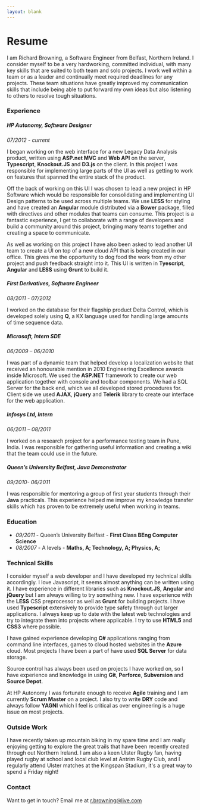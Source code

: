 ```yaml
---
layout: blank
---
```


Resume
======

I am Richard Browning, a Software Engineer from Belfast, Northern Ireland. I consider myself to be a very hardworking, committed individual, with many key skills that are suited to both team and solo projects.  I work well within a team or as a leader and continually meet required deadlines for any projects. These team situations have greatly improved my communication skills that include being able to put forward my own ideas but also listening to others to resolve tough situations.


### Experience ###

##### HP Autonomy, Software Designer

*07/2012 - current*

I began working on the web interface for a new Legacy Data Analysis product, written using **ASP.net MVC** and **Web API** on the server, **Typescript**, **Knockout.JS** and **D3.js** on the client. In this project I was responsible for implementing large parts of the UI as well as getting to work on features that spanned the entire stack of the product.

Off the back of working on this UI I was chosen to lead a new project in HP Software which would be responsible for consolidating and implementing UI Design patterns to be used across multiple teams. We use **LESS** for styling and have created an **Angular** module distributed via a **Bower** package, filled with directives and other modules that teams can consume. This project is a fantastic experience, I get to collaborate with a range of developers and build a community around this project, bringing many teams together and creating a space to communicate.

As well as working on this project I have also been asked to lead another UI team to create a UI on top of a new cloud API that is being created in our office. This gives me the opportunity to dog food the work from my other project and push feedback straight into it. This UI is written in **Tyescript**, **Angular** and **LESS** using **Grunt** to build it.

##### First Derivatives, Software Engineer

*08/2011 - 07/2012*

I worked on the database for their flagship product Delta Control, which is developed solely using **Q**, a KX language used for handling large amounts of time sequence data.

##### Microsoft, Intern SDE 

*06/2009 – 06/2010*

I was part of a dynamic team that helped develop a localization website that received an honourable mention in 2010 Engineering Excellence awards inside Microsoft.  We used the **ASP.NET** framework to create our web application together with console and toolbar components.  We had a SQL Server for the back end, which we all developed stored procedures for.  Client side we used **AJAX**, **jQuery** and **Telerik** library to create our interface for the web application.

##### Infosys Ltd, Intern

*06/2011 – 08/2011*

I worked on a research project for a performance testing team in Pune, India. I was responsible for gathering useful information and creating a wiki that the team could use in the future.

##### Queen’s University Belfast, Java Demonstrator

*09/2010- 06/2011*

I was responsible for mentoring a group of first year students through their **Java** practicals. This experience helped me improve my knowledge transfer skills which has proven to be extremely useful when working in teams.

### Education ###

+ *09/2011* - Queen’s University Belfast  - **First Class BEng Computer Science**
+ *08/2007* - A levels - **Maths, A; Technology, A; Physics, A;**

### Technical Skills ###

I consider myself a web developer and I have developed my technical skills accordingly. I love Javascript, it seems almost anything can be written using it. I have experience in different libraries such as **Knockout.JS**, **Angular** and **jQuery** but I am always willing to try something new. I have experience with the **LESS** CSS preprocessor as well as **Grunt** for building projects. I have used **Typescript** extensively to provide type safety through out larger applications. I always keep up to date with the latest web technologies and try to integrate them into projects where applicable. I try to use **HTML5** and **CSS3**  where possible.

I have gained experience developing **C#** applications ranging from command line interfaces, games to cloud hosted websites in the **Azure** cloud. Most projects I have been a part of have used **SQL Server** for data storage.

Source control has always been used on projects I have worked on, so I have experience and knowledge in using **Git**, **Perforce**, **Subversion** and **Source Depot**.

At HP Autonomy I was fortunate enough to receive **Agile** training and I am currently **Scrum Master** on a project. I also try to write **DRY** code and always follow **YAGNI** which I feel is critical as over engineering is a huge issue on most projects.

### Outside Work ###

I have recently taken up mountain biking in my spare time and I am really enjoying getting to explore the great trails that have been recently created through out Northern Ireland. I am also a keen Ulster Rugby fan, having played rugby at school and local club level at Antrim Rugby Club, and I regularly attend Ulster matches at the Kingspan Stadium, it's a great way to spend a Friday night! 

### Contact ###

Want to get in touch? Email me at [r.browning@live.com](mailto:r.browning@live.com)





